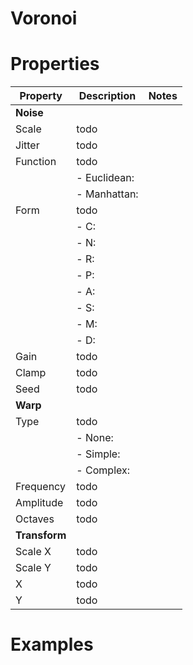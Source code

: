 # Voronoi


# Properties


| Property | Description | Notes | 
| -------- | ----------- | ----- |
| **Noise** |  | | 
| Scale | todo | |
| Jitter | todo | |
| Function | todo | |
| | - Euclidean: <desc> | |
| | - Manhattan: <desc> | |
| Form | todo | |
| | - C: <desc> | |
| | - N: <desc> | |
| | - R: <desc> | |
| | - P: <desc> | |
| | - A: <desc> | |
| | - S: <desc> | |
| | - M: <desc> | |
| | - D: <desc> | |
| Gain | todo | |
| Clamp | todo | |
| Seed | todo | |
| **Warp** |  | | 
| Type | todo | |
| | - None: <desc> | |
| | - Simple: <desc> | |
| | - Complex: <desc> | |
| Frequency | todo | |
| Amplitude | todo | |
| Octaves | todo | |
| **Transform** |  | | 
| Scale X | todo | |
| Scale Y | todo | |
| X | todo | |
| Y | todo | |




# Examples
